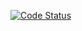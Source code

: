[![Code Status](https://img.shields.io/badge/Coding-Always-green?style=for-the-badge&logo=github)](https://github.com/30felipedev)
